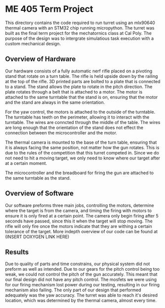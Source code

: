 # ME 405 Term Project
This directory contains the code required to run turret using an mlx90640 thermal camera with an STM32 chip running micropython. The turret was built as the final term project for the mechatornics class at Cal Poly. The purpose of the design was to intergrate simulatious task execution with a custom mechanical design.

## Overview of Hardware
Our hardware consists of a fully automatic nerf rifle placed on a pivoting stand that rotate on a turn table. The rifle is held upside down by the railing at the top of the rifle. 3D printed parts are bolted to a plate that is connected to a stand. The stand allows the plate to rotate in the pitch direction. The plate rotates through a belt that is attached to a motor. The motor is attached to the same turntable that the stand is on, ensuring that the motor and the stand are always in the same orientation.

For the yaw control, the motors is attached to the outside of the turntable. The turntable has teeth on the perimeter, allowing it to interact with the turntable. The wires are conncted through the middle of the table. The wires are long enough that the orientation of the stand does not effect the connection between the microcontroller and the motor.

The thermal camera is mounted to the base of the turn table, ensuring that it is always facing the same position, not matter how the gun rotates. This is due to the rules of the competition that this turret competed in. Since we do not need to hit a moving target, we only need to know where our target after at a certain moment.

The microcontroller and the breadboard for firing the gun are attached to the same turntable as the stand.

## Overview of Software
Our software preforms three main jobs, controlling the motors, determine where the target is from the camera, and timing the firing with motors to ensure it is only fired at a certain point. The camera only begin firing after 5 seconds have passed, since this it when the target will stop moving. The rifle will only fire once the motors indicate that they are withing a certain tolerance of the target. More indepth overview of our code can be found at (INSERT DOXYGEN LINK HERE)

## Results
Due to quality of parts and time constrains, our physical system did not preform as well as intended. Due to our gears for the pitch control being too weak, we could not control the pitch of the gun accurately. This meant that our final design did not have any pitch control. The mosfets we were using for our firing mechanism lost power during our testing, resulting in our firing mechanism also failing. The only part of our design that performed adequately was the yaw accuracy. The turret was able to reach it's desired location, which was determined by the thermal camera, almost every time.